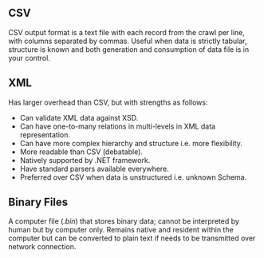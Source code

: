 ## CSV

CSV output format is a text file with each record from the crawl per line, with columns separated by commas. Useful when data is strictly tabular, structure is known and both generation and consumption of data file is in your control.

## XML

Has larger overhead than CSV, but with strengths as follows:

- Can validate XML data against XSD.
- Can have one-to-many relations in multi-levels in XML data representation.
- Can have more complex hierarchy and structure i.e. more flexibility.
- More readable than CSV (debatable).
- Natively supported by .NET framework.
- Have standard parsers available everywhere.
- Preferred over CSV when data is unstructured i.e. unknown Schema.

## Binary Files

A computer file (_.bin_) that stores binary data; cannot be interpreted by human but by computer only. Remains native and resident within the computer but can be converted to plain text if needs to be transmitted over network connection.
